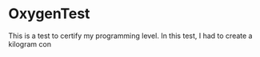 # OxygenTest
This is a test to certify my programming level. In this test, I had to create a kilogram con                            
   
